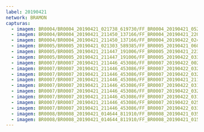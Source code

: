 ```yaml
---
label: 20190421
network: BRAMON
capturas:
  - imagem: BR0004/BR0004_20190421_021738_619730/FF_BR0004_20190421_052325_013_0218368.fits_maxpixel.jpg
  - imagem: BR0004/BR0004_20190421_211450_137166/FF_BR0004_20190421_220407_675_0054272.fits_maxpixel.jpg
  - imagem: BR0004/BR0004_20190421_211450_137166/FF_BR0004_20190422_024721_810_0372224.fits_maxpixel.jpg
  - imagem: BR0005/BR0005_20190421_021303_589385/FF_BR0005_20190421_060127_228_0272896.fits_maxpixel.jpg
  - imagem: BR0005/BR0005_20190421_211447_191006/FF_BR0005_20190421_223914_631_0099072.fits_maxpixel.jpg
  - imagem: BR0005/BR0005_20190421_211447_191006/FF_BR0005_20190422_033507_772_0452864.fits_maxpixel.jpg
  - imagem: BR0007/BR0007_20190421_211446_453086/FF_BR0007_20190422_002401_344_0197120.fits_maxpixel.jpg
  - imagem: BR0007/BR0007_20190421_211446_453086/FF_BR0007_20190422_032332_406_0382976.fits_maxpixel.jpg
  - imagem: BR0007/BR0007_20190421_211446_453086/FF_BR0007_20190422_032917_154_0389120.fits_maxpixel.jpg
  - imagem: BR0007/BR0007_20190421_211446_453086/FF_BR0007_20190421_211726_537_0002560.fits_maxpixel.jpg
  - imagem: BR0007/BR0007_20190421_211446_453086/FF_BR0007_20190422_031429_057_0373504.fits_maxpixel.jpg
  - imagem: BR0007/BR0007_20190421_211446_453086/FF_BR0007_20190422_032554_160_0385536.fits_maxpixel.jpg
  - imagem: BR0007/BR0007_20190421_211446_453086/FF_BR0007_20190422_031658_755_0376064.fits_maxpixel.jpg
  - imagem: BR0007/BR0007_20190421_211446_453086/FF_BR0007_20190422_025739_383_0356096.fits_maxpixel.jpg
  - imagem: BR0007/BR0007_20190421_211446_453086/FF_BR0007_20190422_033128_072_0391424.fits_maxpixel.jpg
  - imagem: BR0008/BR0008_20190421_014644_811910/FF_BR0008_20190421_035835_045_0130816.fits_maxpixel.jpg
  - imagem: BR0008/BR0008_20190421_014644_811910/FF_BR0008_20190421_015910_125_0010496.fits_maxpixel.jpg
---
```

